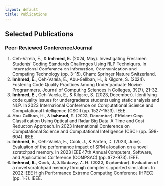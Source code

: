 ```yaml
---
layout: default
title: Publications
---
```


## Selected Publications

### Peer-Reviewed Conference/Journal
1.  Ceh-Varela, E., & **Imhmed, E.** (2024, May). Investigating Freshmen Students’ Coding Standards Challenges Using NLP Techniques. In International Conference on Information, Communication and Computing Technology (pp. 3-15). Cham: Springer Nature Switzerland.
2.  **Imhmed, E.**, Ceh-Varela, E., Abu-Gellban, H., & Kilgore, S. (2024). Fostering Code Quality Practices Among Undergraduate Novice Programmers. Journal of Computing Sciences in Colleges, 39(7), 21-32.
3.  **Imhmed, E.**, Ceh-Varela, E., & Kilgore, S. (2023, December). Identifying code quality issues for undergraduate students using static analysis and NLP. In 2023 International Conference on Computational Science and Computational Intelligence (CSCI) (pp. 1527-1533). IEEE.
4. Abu-Gellban, H., & **Imhmed**, E. (2023, December). Efficient Crop Classification Using Optical and Radar Big Data: A Time and Cost Reduction Approach. In 2023 International Conference on Computational Science and Computational Intelligence (CSCI) (pp. 598-604). IEEE.
5. **Imhmed, E.**, Ceh-Varela, E., Cook, J., & Parten, C. (2023, June). Evaluation of the performance impact of SPM allocation on a novel scratchpad memory. In 2023 IEEE 47th Annual Computers, Software, and Applications Conference (COMPSAC) (pp. 972-973). IEEE.
6. **Imhmed, E.**, Cook, J., & Badawy, A. H. (2022, September). Evaluation of a novel scratchpad memory through compiler supported simulation. In 2022 IEEE High Performance Extreme Computing Conference (HPEC) (pp. 1-7). IEEE.
